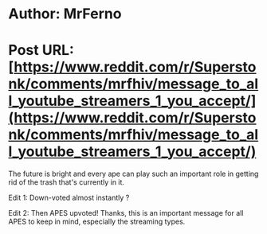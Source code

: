 # Author: MrFerno
# Post URL: [https://www.reddit.com/r/Superstonk/comments/mrfhiv/message_to_all_youtube_streamers_1_you_accept/](https://www.reddit.com/r/Superstonk/comments/mrfhiv/message_to_all_youtube_streamers_1_you_accept/)


The future is bright and every ape can play such an important role in getting rid of the trash that's currently in it.

Edit 1: Down-voted almost instantly ?

Edit 2: Then APES upvoted! Thanks, this is an important message for all APES to keep in mind, especially the streaming types.